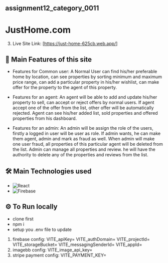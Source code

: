 ## assignment12_category_0011

# JustHome.com

3. Live Site Link: [https://just-home-625cb.web.app/]

## 🚀 Main Features of this site

- Features for Common user: A Normal User can find his/her preferable home by location, can see properties by sorting minimum and maximum price range, can add a particular property in his/her wishlist, can make offer for the property to the agent of this property.

- Features for an agent: An agent will be able to add and update his/her property to sell, can accept or reject offers by normal users. If agent accept one of the offer from the list, other offer will be automatically rejected. Agent can see his/her added list, sold properties and offered properties from his dashboard.

- Features for an admin: An admin will be assign the role of the users, firstly a logged in user will be user as role. If admin wants, he can make them agent, admin and mark as fraud as well. When admin will make one user fraud, all properties of this particular agent will be deleted from the list. Admin can manage all properties and review. he will have the authority to delete any of the properties and reviews from the list.

## 🛠 Main Technologies used

- ![React](https://img.shields.io/badge/-React-61DAFB?style=flat&logo=react&logoColor=white)
- ![Firebase](https://img.shields.io/badge/-Firebase-FFCA28?style=flat&logo=firebase&logoColor=white)

## ⚙️ To Run locally

- clone first
- npm i
- setup you .env file to update

1. firebase config:
   VITE_apiKey=
   VITE_authDomain=
   VITE_projectId=
   VITE_storageBucket=
   VITE_messagingSenderId=
   VITE_appId=
2. imagebb config:
   VITE_image_api_key=
3. stripe payment config:
   VITE_PAYMENT_KEY=
